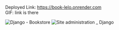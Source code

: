 Deployed Link: https://book-lelo.onrender.com
<br>
GIF: link is there

![Django - Bookstore](https://github.com/user-attachments/assets/2faf0c76-9067-41fb-b7f0-746a60484ade)
![Site administration _ Django](https://github.com/user-attachments/assets/1da6b3ba-de6f-4ad3-ac41-4a6dbb61aa60)
